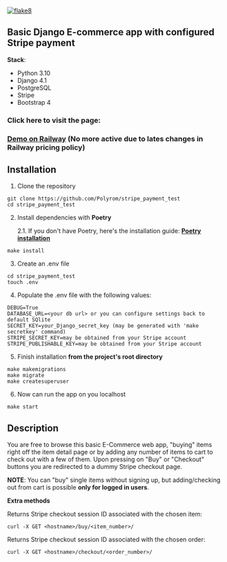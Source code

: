 [![flake8](https://github.com/Polyrom/stripe_payment_test/actions/workflows/flake8.yml/badge.svg)](https://github.com/Polyrom/stripe_payment_test/actions/workflows/flake8.yml)
## Basic Django E-commerce app with configured Stripe payment

 **Stack**:
+ Python 3.10
+ Django 4.1
+ PostgreSQL
+ Stripe
+ Bootstrap 4

### Click here to visit the page:
### [Demo on Railway](https://stripepaymenttest-production.up.railway.app/) (No more active due to lates changes in Railway pricing policy)

## Installation
1. Clone the repository
```
git clone https://github.com/Polyrom/stripe_payment_test
cd stripe_payment_test
```
2. Install dependencies with **Poetry**

    2.1. If you don't have Poetry, here's the installation guide:
         **[Poetry installation](https://python-poetry.org/docs/)**
```
make install
```

3. Create an .env file
```
cd stripe_payment_test
touch .env
```
4. Populate the .env file with the following values:
```
DEBUG=True
DATABASE_URL=<your db url> or you can configure settings back to default SQlite
SECRET_KEY=your_Django_secret_key (may be generated with 'make secretkey' command)
STRIPE_SECRET_KEY=may be obtained from your Stripe account
STRIPE_PUBLISHABLE_KEY=may be obtained from your Stripe account
```

5. Finish installation **from the project's root directory**
```
make makemigrations
make migrate
make createsuperuser
```
6. Now can run the app on you localhost
```
make start
```
## Description
You are free to browse this basic E-Commerce web app, "buying" items
right off the item detail page or by adding any number of items to cart to check out with a few of them.
Upon pressing on "Buy" or "Checkout" buttons you are redirected to a dummy Stripe checkout page.

**NOTE**:
You can "buy" single items without signing up, but adding/checking out from cart is possible **only for logged in users**.

**Extra methods**

Returns Stripe checkout session ID associated with the chosen item:

```
curl -X GET <hostname>/buy/<item_number>/
```

Returns Stripe checkout session ID associated with the chosen order:

```
curl -X GET <hostname>/checkout/<order_number>/
```
